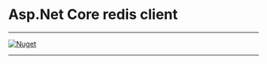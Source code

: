 # Asp.Net Core redis client

---

[![Nuget](https://img.shields.io/badge/Nuget-Cashwu.AspnetCore.Redis-blue.svg)](https://www.nuget.org/packages/Cashwu.AspnetCore.Redis)

---
